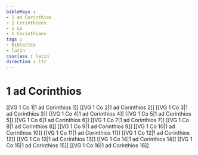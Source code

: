 ```yaml
---
bibleKeys : 
- 1 ad Corinthios
- 1 Corinthiens
- 1 Co
- 1 Corinthians
tags : 
- Bible/1Co
- latin
cssclass : latin
direction : ltr
---
```


# 1 ad Corinthios

[[VG 1 Co 1|1 ad Corinthios 1]]
[[VG 1 Co 2|1 ad Corinthios 2]]
[[VG 1 Co 3|1 ad Corinthios 3]]
[[VG 1 Co 4|1 ad Corinthios 4]]
[[VG 1 Co 5|1 ad Corinthios 5]]
[[VG 1 Co 6|1 ad Corinthios 6]]
[[VG 1 Co 7|1 ad Corinthios 7]]
[[VG 1 Co 8|1 ad Corinthios 8]]
[[VG 1 Co 9|1 ad Corinthios 9]]
[[VG 1 Co 10|1 ad Corinthios 10]]
[[VG 1 Co 11|1 ad Corinthios 11]]
[[VG 1 Co 12|1 ad Corinthios 12]]
[[VG 1 Co 13|1 ad Corinthios 13]]
[[VG 1 Co 14|1 ad Corinthios 14]]
[[VG 1 Co 15|1 ad Corinthios 15]]
[[VG 1 Co 16|1 ad Corinthios 16]]
